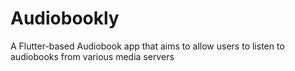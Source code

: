 # Audiobookly

A Flutter-based Audiobook app that aims to allow users to listen to audiobooks from various media servers

